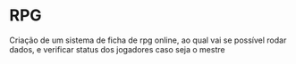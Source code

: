 # RPG
Criação de um sistema de ficha de rpg online, ao qual vai se possível rodar dados, e verificar status dos jogadores caso seja o mestre
